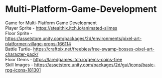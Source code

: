 # Multi-Platform-Game-Development
Game for Multi-Platform Game Development<br/>
Player Sprite - https://stealthix.itch.io/animated-slimes <br/>
Floor Sprite - https://assetstore.unity.com/packages/2d/environments/pixel-art-platformer-village-props-166114 <br/>
Battle Turtle- https://craftpix.net/freebies/free-swamp-bosses-pixel-art-character-pack/ <br/>
Floor Gems - https://laredgames.itch.io/gems-coins-free <br/>
Skill Images - https://assetstore.unity.com/packages/2d/gui/icons/basic-rpg-icons-181301
